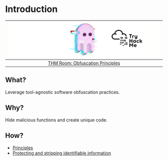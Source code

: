 # Introduction

| ![Obfuscation Principles](../../_static/images/thm-obfuscation.png) |
|:--:|
| [THM Room: Obfuscation Principles](https://tryhackme.com/room/obfuscationprinciples) |

## What?

Leverage tool-agnostic software obfuscation practices. 

## Why?

Hide malicious functions and create unique code.

## How?

* [Principles](principles.md)
* [Protecting and stripping identifiable information](info.md)
